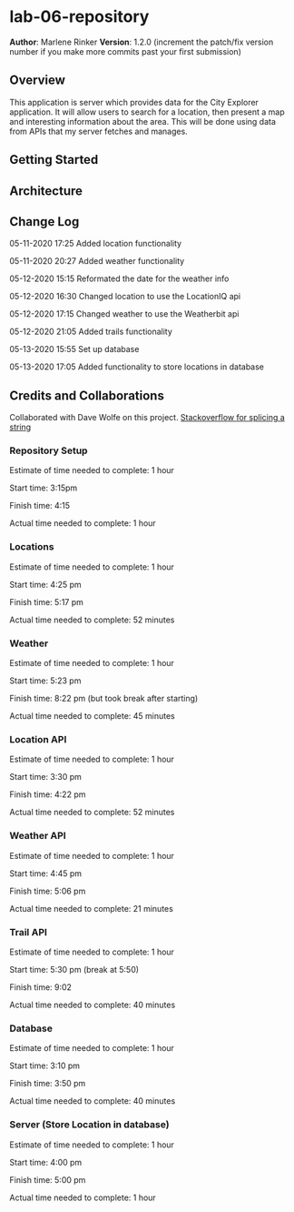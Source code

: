 # lab-06-repository
**Author**: Marlene Rinker
**Version**: 1.2.0 (increment the patch/fix version number if you make more commits past your first submission)

## Overview
This application is server which provides data for the City Explorer application. It will allow users to search for a location, then present a map and interesting information about the area. This will be done using data from APIs that my server fetches and manages.

## Getting Started
<!-- What are the steps that a user must take in order to build this app on their own machine and get it running? -->

## Architecture
<!-- Provide a detailed description of the application design. What technologies (languages, libraries, etc) you're using, and any other relevant design information. -->

## Change Log
<!-- Use this area to document the iterative changes made to your application as each feature is successfully implemented. Use time stamps. Here's an examples: -->

05-11-2020 17:25 Added location functionality

05-11-2020 20:27 Added weather functionality

05-12-2020 15:15 Reformated the date for the weather info

05-12-2020 16:30 Changed location to use the LocationIQ api

05-12-2020 17:15 Changed weather to use the Weatherbit api

05-12-2020 21:05 Added trails functionality

05-13-2020 15:55 Set up database

05-13-2020 17:05 Added functionality to store locations in database




## Credits and Collaborations 
Collaborated with Dave Wolfe on this project.
[Stackoverflow for splicing a string](https://stackoverflow.com/questions/10272773/split-string-on-the-first-white-space-occurrence)



### Repository Setup

Estimate of time needed to complete: 1 hour

Start time: 3:15pm

Finish time: 4:15

Actual time needed to complete: 1 hour

### Locations

Estimate of time needed to complete: 1 hour

Start time: 4:25 pm

Finish time: 5:17 pm

Actual time needed to complete: 52 minutes

### Weather

Estimate of time needed to complete: 1 hour

Start time: 5:23 pm

Finish time: 8:22 pm (but took break after starting)

Actual time needed to complete: 45 minutes

### Location API

Estimate of time needed to complete: 1 hour

Start time: 3:30 pm

Finish time: 4:22 pm

Actual time needed to complete: 52 minutes

### Weather API

Estimate of time needed to complete: 1 hour

Start time: 4:45 pm

Finish time: 5:06 pm

Actual time needed to complete: 21 minutes

### Trail API

Estimate of time needed to complete: 1 hour

Start time: 5:30 pm (break at 5:50)

Finish time: 9:02

Actual time needed to complete: 40 minutes

### Database

Estimate of time needed to complete: 1 hour

Start time: 3:10 pm

Finish time: 3:50 pm

Actual time needed to complete: 40 minutes

### Server (Store Location in database)

Estimate of time needed to complete: 1 hour

Start time: 4:00 pm

Finish time: 5:00 pm

Actual time needed to complete: 1 hour